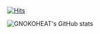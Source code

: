 [![Hits](https://hits.seeyoufarm.com/api/count/incr/badge.svg?url=https%3A%2F%2Fgithub.com%2Fgnokoheat&count_bg=%2379C83D&title_bg=%23555555&icon=&icon_color=%23E7E7E7&title=Hi+there+%21&edge_flat=false)](https://hits.seeyoufarm.com)

![GNOKOHEAT's GitHub stats](https://github-readme-stats.vercel.app/api?username=gnokoheat&count_private=true&hide=contribs,prs&theme=dark)

<!--
**gnokoheat/gnokoheat** is a ✨ _special_ ✨ repository because its `README.md` (this file) appears on your GitHub profile.

Here are some ideas to get you started:

- 🔭 I’m currently working on ...
- 🌱 I’m currently learning ...
- 👯 I’m looking to collaborate on ...
- 🤔 I’m looking for help with ...
- 💬 Ask me about ...
- 📫 How to reach me: ...
- 😄 Pronouns: ...
- ⚡ Fun fact: ...
-->
